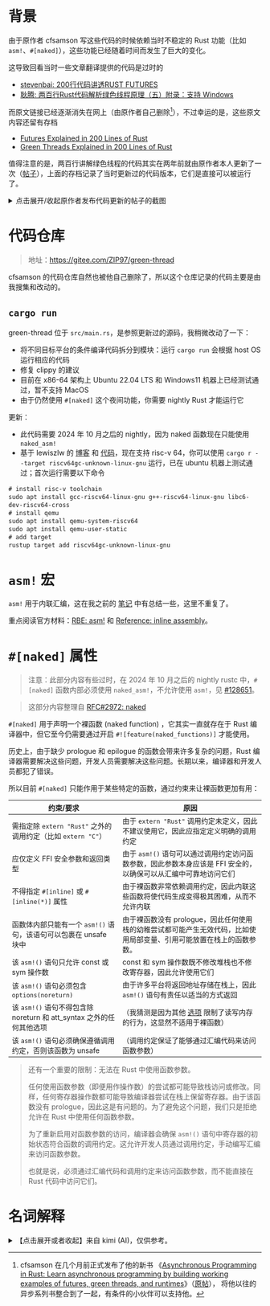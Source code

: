 
# 背景

由于原作者 cfsamson 写这些代码的时候依赖当时不稳定的 Rust 功能（比如
`asm!`、`#[naked]`），这些功能已经随着时间而发生了巨大的变化。

这导致回看当时一些文章翻译提供的代码是过时的
* [stevenbai: 200行代码讲透RUST FUTURES](https://stevenbai.top/rust/futures_explained_in_200_lines_of_rust/)
* [耿腾: 两百行Rust代码解析绿色线程原理（五）附录：支持 Windows](https://zhuanlan.zhihu.com/p/101168659)

而原文链接已经逐渐消失在网上（由原作者自己删除[^1]），不过幸运的是，这些原文内容还留有存档
* [Futures Explained in 200 Lines of Rust](https://web.archive.org/web/20230203001355/https://cfsamson.github.io/books-futures-explained/introduction.html)
* [Green Threads Explained in 200 Lines of Rust](https://web.archive.org/web/20220527113808/https://cfsamson.gitbook.io/green-threads-explained-in-200-lines-of-rust/supporting-windows)

[^1]: cfsamson 在几个月前正式发布了他的新书
《[Asynchronous Programming in Rust: Learn asynchronous programming by building working examples of futures, green threads, and runtimes][cfsamson-book]》（[原帖]），
将他以往的异步系列书整合到了一起，有条件的小伙伴可以支持他。

值得注意的是，两百行讲解绿色线程的代码其实在两年前就由原作者本人更新了一次（[帖子][post-update]），上面的存档记录了当时更新过的代码版本，它们是直接可以被运行了。

<details>

<summary>点击展开/收起原作者发布代码更新的帖子的截图</summary>

![](./img/green-thread-update.png)

</details>

[cfsamson-book]: https://www.amazon.com/Asynchronous-Programming-Rust-asynchronous-programming/dp/1805128132
[原帖]: https://www.reddit.com/r/rust/comments/1amlro1/new_rust_book_asynchronous_programming_in_rust_is/
[post-update]: https://www.reddit.com/r/rust/comments/seb0ex/green_threads_explained_in_200_lines_of_rust/

# 代码仓库

> 地址：<https://gitee.com/ZIP97/green-thread>

cfsamson 的代码仓库自然也被他自己删除了，所以这个仓库记录的代码主要是由我搜集和改动的。

## `cargo run`

green-thread 位于 `src/main.rs`，是参照更新过的源码，我稍微改动了一下：
* 将不同目标平台的条件编译代码拆分到模块：运行 `cargo run` 会根据 host OS 运行相应的代码
* 修复 clippy 的建议
* 目前在 x86-64 架构上 Ubuntu 22.04 LTS 和 Windows11 机器上已经测试通过，暂不支持 MacOS
* 由于仍然使用 `#[naked]` 这个夜间功能，你需要 nightly Rust 才能运行它

更新：
* 此代码需要 2024 年 10 月之后的 nightly，因为 naked 函数现在只能使用 `naked_asm!`
* 基于 lewiszlw 的 [博客][lewiszlw-blog] 和 [代码][lewiszlw-code]，现在支持 risc-v 64，你可以使用
  `cargo r --target riscv64gc-unknown-linux-gnu` 运行，已在 ubuntu 机器上测试通过；首次运行需要以下命令

[lewiszlw-blog]: https://systemxlabs.github.io/blog/green-threads-in-200-lines-of-rust/
[lewiszlw-code]: https://github.com/systemxlabs/green-threads-in-200-lines-of-rust

```shell
# install risc-v toolchain
sudo apt install gcc-riscv64-linux-gnu g++-riscv64-linux-gnu libc6-dev-riscv64-cross
# install qemu
sudo apt install qemu-system-riscv64
sudo apt install qemu-user-static
# add target
rustup target add riscv64gc-unknown-linux-gnu
```


# `asm!` 宏

`asm!` 用于内联汇编，这在我之前的 [笔记](./async-os-rust-futures.md) 中有总结一些，这里不重复了。

重点阅读官方材料：[RBE: asm!] 和 [Reference: inline assembly]。

[RBE: asm!]: https://doc.rust-lang.org/stable/rust-by-example/unsafe/asm.html
[Reference: inline assembly]: https://doc.rust-lang.org/stable/reference/inline-assembly.html

# `#[naked]` 属性

> 注意：此部分内容有些过时，在 2024 年 10 月之后的 nightly rustc 中，`#[naked]` 函数内部必须使用 `naked_asm!`，不允许使用 `asm!`，见 [#128651]。

[#128651]: https://github.com/rust-lang/rust/pull/128651

> 这部分内容整理自 [RFC#2972: naked]

[RFC#2972: naked]: https://github.com/rust-lang/rfcs/blob/master/text/2972-constrained-naked.md

`#[naked]` 用于声明一个裸函数 (naked function) ，它其实一直就存在于 Rust 编译器中，但它至今仍需要通过开启 `#![feature(naked_functions)]` 才能使用。

历史上，由于缺少 prologue 和 epilogue 的函数会带来许多复杂的问题，Rust 编译器需要解决这些问题，开发人员需要解决这些问题。长期以来，编译器和开发人员都犯了错误。

所以目前 `#[naked]` 只能作用于某些特定的函数，通过约束来让裸函数更加有用：


| 约束/要求                                                            | 原因                                                                                                                                                                                                                                  |
|----------------------------------------------------------------------|---------------------------------------------------------------------------------------------------------------------------------------------------------------------------------------------------------------------------------------|
| 需指定除 `extern "Rust"` 之外的调用约定（比如 `extern "C"`）         | 由于 `extern "Rust"` 调用约定未定义，因此不建议使用它，因此应指定定义明确的调用约定                                                                                                                                                   |
| 应仅定义 FFI 安全参数和返回类型                                      | 由于 `asm!()` 语句可以通过调用约定访问函数参数，因此参数本身应该是 FFI 安全的，以确保可以从汇编中可靠地访问它们                                                                                                                       |
| 不得指定 `#[inline]` 或 `#[inline(*)]` 属性                          | 由于裸函数非常依赖调用约定，因此内联这些函数将使代码生成变得极其困难，从而不允许内联                                                                                                                                                  |
| 函数体内部只能有一个 `asm!()` 语句，该语句可以包裹在  unsafe 块中    | 由于裸函数没有 prologue，因此任何使用栈的幼稚尝试都可能产生无效代码，比如使用局部变量、引用可能放置在栈上的函数参数。                                                                                                                 |
| 该 `asm!()` 语句只允许 const 或 sym 操作数                           | const 和 sym 操作数既不修改堆栈也不修改寄存器，因此允许使用它们                                                                                                                                                                       |
| 该 `asm!()` 语句必须包含 `options(noreturn)`                         | 由于许多平台将返回地址存储在栈上，因此 `asm!()` 语句有责任以适当的方式返回                                                                                                                                                            |
| 该 `asm!()` 语句不得包含除 noreturn 和 att_syntax 之外的任何其他选项 |  （我猜测是因为其他 [选项][options] 限制了读写内存的行为，这显然不适用于裸函数）                                                                                                                                                                                                                                     |
| 该 `asm!()` 语句必须确保遵循调用约定，否则该函数为 unsafe            | （调用约定保证了能够通过汇编代码来访问函数参数）                                                                                                                                                                                                                                       |

[options]: https://doc.rust-lang.org/stable/reference/inline-assembly.html#options

> 还有一个重要的限制：无法在 Rust 中使用函数参数。
> 
> 任何使用函数参数（即便用作操作数）的尝试都可能导致栈访问或修改。同样，任何寄存器操作数都可能导致编译器尝试在栈上保留寄存器。由于该函数没有 prologue，因此这是有问题的。为了避免这个问题，我们只是拒绝允许在 Rust 中使用任何函数参数。
> 
> 为了重新启用对函数参数的访问，编译器会确保 `asm!()` 语句中寄存器的初始状态符合函数的调用约定。这允许开发人员通过调用约定，手动编写汇编来访问函数参数。
>
> 也就是说，必须通过汇编代码和调用约定来访问函数参数，而不能直接在 Rust 代码中访问它们。



# 名词解释

<details>

<summary>【点击展开或者收起】来自 kimi (AI)，仅供参考。</summary>

## clobbered registers

在汇编语言编程和计算机体系结构中，"clobbered registers"（被破坏的寄存器）是指那些在函数调用或中断处理过程中，其内容可能会被改变的寄存器。这些寄存器在函数调用之前应该被保存，因为调用者不能假设它们在函数返回后仍然保持原来的值。

在不同的编程环境和调用约定中，哪些寄存器被认为是被破坏的可能会有所不同。以下是一些常见的情况：

1. **函数调用约定**：在许多编程语言和平台中，都有一组调用约定（calling conventions），这些约定定义了哪些寄存器是被破坏的。例如，在C语言中，根据使用的平台和编译器，可能会有一组约定的寄存器，它们在函数调用时可以被自由使用，而不需要保存调用者的原始值。

2. **系统调用**：在进行系统调用时，操作系统可能会使用特定的寄存器来传递参数，这些寄存器的内容在系统调用之后可能会改变。

3. **中断处理**：在中断处理程序中，中断服务例程（ISR）可能会使用或修改一组特定的寄存器，因此在中断处理之前，这些寄存器的原始值需要被保存。

4. **异常和信号处理**：在异常或信号处理程序中，可能会有一组寄存器被用来传递异常或信号的上下文，这些寄存器的内容在处理程序执行期间可能会被改变。

5. **协程和纤程**：在协程或纤程的上下文中，当从一个协程切换到另一个协程时，可能会有一组寄存器需要被保存和恢复，以保持每个协程的状态。

在编写汇编代码时，程序员需要知道哪些寄存器是被破坏的，并确保在函数或中断处理程序的开始和结束时适当地保存和恢复这些寄存器的值。这通常通过将寄存器的值推入堆栈（pushing onto the stack）来完成，在函数或中断处理程序结束前再将它们弹出（popping from the stack）。

## clobber constraints

在汇编语言和低级编程中，特别是在使用内联汇编或与高级语言交互时，"破坏约束"（clobber constraints）是一种特殊的指令，用于指示汇编代码中的哪些寄存器或内存位置可能被汇编代码修改，因此它们的原始值不会被保留。

以下是破坏约束的几个关键点：

1. **寄存器修改**：汇编代码可能会修改（即破坏）一个或多个CPU寄存器的内容。当汇编代码执行完毕后，这些寄存器将不再包含它们原始的值。

2. **内存影响**：除了寄存器，汇编代码还可能修改内存位置。如果汇编代码访问了某个内存地址并改变了它的值，这也被视为破坏。

3. **调用约定**：在函数调用中，特定的寄存器可能被约定用于传递参数或保存返回值。如果这些寄存器在函数调用中被修改，它们就被认为是被破坏的。

4. **编译器优化**：破坏约束对于编译器优化很重要。编译器需要知道哪些值在汇编代码块执行后不能被假设为未改变，以避免潜在的错误。

5. **内联汇编**：在使用内联汇编时，程序员需要明确指出哪些寄存器或内存位置是被破坏的，这样编译器就可以正确地安排寄存器使用和内存访问。

6. **约束指示**：在某些语言的内联汇编语法中，比如 Rust，可以使用特定的语法来指示破坏约束，例如 `lateout("reg")` 表示某个寄存器在汇编代码执行后将被修改。

7. **保护调用者环境**：破坏约束确保汇编代码不会无意中使用或覆盖调用者环境中的重要值，从而保护调用者的环境。

8. **明确性**：明确指出哪些寄存器或内存位置将被破坏，有助于其他程序员理解汇编代码的行为，并在编写调用此汇编代码的高级语言代码时做出适当的安排。

破坏约束是低级编程中的一个重要概念，它帮助确保汇编代码的副作用被正确地理解和管理。

## prologue & epilogue

在汇编语言和系统编程中，"prologue"和"epilogue"是函数或过程的两个关键部分，它们分别对应于函数调用的开始和结束。下面是对这两个术语的详细解释：

1. **Prologue（序言/开始部分）**：
   - 函数的prologue是函数体开始时执行的代码，通常包括以下几个步骤：
     - 保存旧的栈帧基址。在x86架构中，这通常通过将当前栈顶指针`ESP`（或在x86-64中是`RSP`）压入栈来完成。
     - 调整栈指针以分配新的栈帧。这可能涉及到将栈指针减去一定数值来为局部变量腾出空间。
     - 保存寄存器。如果函数需要修改某些寄存器的值，而这些寄存器的原始值需要在函数返回后仍然可用，则需要将这些寄存器的值压入栈中保存。
   - Prologue的目的是为了设置函数的执行环境，包括为局部变量分配空间和保存必要的寄存器状态。

2. **Epilogue（结束部分）**：
   - 函数的epilogue是函数体结束前执行的代码，通常执行以下操作：
     - 恢复寄存器状态。这可能涉及到将之前保存在栈中的寄存器值恢复到它们的原始状态。
     - 恢复栈指针。撤销在prologue中对栈指针所做的调整，以便栈指针指向函数调用前的栈顶。
     - 从栈中弹出返回地址（如果使用了`call`或`ret`指令）。
     - 最后，执行`ret`指令返回到调用者。
   - Epilogue的目的是清理函数的执行环境，确保调用者的环境没有被破坏，并且正确地将控制权返回给调用者。

3. **调用约定**：
   - 函数的prologue和epilogue的实现细节可能会根据使用的调用约定（calling convention）而有所不同。调用约定定义了函数参数如何传递、哪些寄存器是易失的（可能会被破坏），以及哪些是持久的（需要被保存）。

4. **重要性**：
   - 正确编写prologue和epilogue对于确保程序的正确性和性能至关重要。它们确保了函数调用的栈平衡，以及寄存器状态的正确保存和恢复。

5. **汇编语言中的实现**：
   - 在汇编语言中，程序员需要手动编写prologue和epilogue代码。这要求对底层硬件和调用约定有深入的理解。

6. **高级语言中的抽象**：
   - 在大多数高级编程语言中，编译器会自动生成prologue和epilogue代码，从而抽象出这些底层细节，让程序员能够更专注于业务逻辑。

总的来说，prologue和epilogue是函数调用机制中的基础部分，它们确保了函数调用的原子性和调用者与被调用者之间的正确交互。

## naked function

"naked function"（裸函数）是编程中的一个术语，通常用于C和C++等语言，指的是一个不包含任何prologue（序言）和epilogue（尾声）的函数。在这些函数中，编译器不自动插入标准的函数调用开销，如栈帧的建立和销毁、寄存器保存和恢复等。裸函数由程序员完全控制其汇编代码，包括所有的入口和退出序列。

以下是裸函数的一些关键特点：

1. **手动栈管理**：程序员需要手动处理栈的操作，包括但不限于为局部变量分配空间和调整栈指针。

2. **寄存器使用自由**：在裸函数中，程序员可以自由使用任何寄存器，而不必担心编译器会为它们生成保存和恢复的代码。

3. **性能优化**：由于省去了prologue和epilogue的开销，裸函数可以提供更好的性能，特别是在那些执行时间非常短的函数中。

4. **调用约定**：即使函数是裸的，程序员仍需要遵守特定的调用约定，以确保参数和返回值的正确传递。

5. **错误风险**：由于缺少自动的栈帧管理，裸函数增加了出错的风险，比如栈溢出或破坏调用者的栈状态。

6. **使用场景**：裸函数通常用在对性能要求极高的场景，或者需要与特定硬件紧密交互的代码中。

7. **示例**：在C或C++中，可以通过`__attribute__((naked))`（GCC）或`naked`关键字（MSVC）来声明一个裸函数。

8. **高级语言中的使用**：在大多数情况下，高级语言的程序员不需要编写裸函数，因为编译器会自动处理函数调用的开销。然而，在系统编程或者嵌入式编程中，裸函数可能是必须的。

9. **安全和可维护性**：由于裸函数需要手动管理底层细节，它们可能会降低代码的可维护性和安全性。

10. **跨平台问题**：不同平台和编译器可能有不同的调用约定和ABI（应用程序二进制接口），编写裸函数时需要考虑这些差异。

裸函数提供了对函数执行的完全控制，但同时也要求程序员具备深入的硬件和汇编语言知识。

</details>

